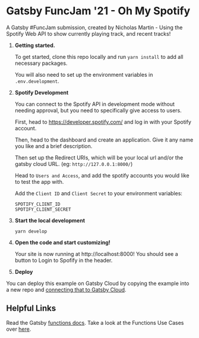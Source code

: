 # Gatsby FuncJam '21 - Oh My Spotify

A Gatsby #FuncJam submission, created by Nicholas Martin - Using the Spotify Web API to show currently playing track, and recent tracks!

1.  **Getting started.**

    To get started, clone this repo locally and run `yarn install` to add all necessary packages.

    You will also need to set up the environment variables in `.env.development`.

2.  **Spotify Development**

    You can connect to the Spotify API in development mode without needing approval, but you need to specifically give access to users.

    First, head to https://developer.spotify.com/ and log in with your Spotify account.

    Then, head to the dashboard and create an application. Give it any name you like and a brief description.

    Then set up the Redirect URIs, which will be your local url and/or the gatsby cloud URL. (eg: `http://127.0.0.1:8000/`)

    Head to `Users and Access`, and add the spotify accounts you would like to test the app with.

    Add the `Client ID` and `Client Secret` to your environment variables:

    ```
    SPOTIFY_CLIENT_ID
    SPOTIFY_CLIENT_SECRET
    ```

3.  **Start the local development**

    ```shell
    yarn develop
    ```

4.  **Open the code and start customizing!**

    Your site is now running at http://localhost:8000! You should see a button to Login to Spofify in the header.

5.  **Deploy**

You can deploy this example on Gatsby Cloud by copying the example into a new repo and [connecting that to Gatsby Cloud](https://www.gatsbyjs.com/docs/how-to/previews-deploys-hosting/deploying-to-gatsby-cloud/#set-up-an-existing-gatsby-site).

## Helpful Links

Read the Gatsby [functions docs](https://www.gatsbyjs.com/docs/reference/functions/).
Take a look at the Functions Use Cases over [here](https://www.gatsbyjs.com/products/cloud/functions/).
